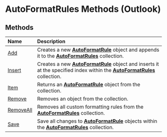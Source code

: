 
# AutoFormatRules Methods (Outlook)

## Methods



|**Name**|**Description**|
|:-----|:-----|
|[Add](23edea51-416a-22f3-f62e-61f69de5a753.md)|Creates a new  **[AutoFormatRule](6d295c41-17f9-8e67-4595-4330fd3cec99.md)** object and appends it to the **[AutoFormatRules](74514b71-964c-f17b-4df6-e1a5c5ed2b52.md)** collection.|
|[Insert](fb2f4c41-b4f7-fa70-3f44-ee6b818a46ee.md)|Creates a new  **[AutoFormatRule](6d295c41-17f9-8e67-4595-4330fd3cec99.md)** object and inserts it at the specified index within the **[AutoFormatRules](74514b71-964c-f17b-4df6-e1a5c5ed2b52.md)** collection.|
|[Item](575a2601-0bc3-0775-da46-3ba4c3fe7f80.md)|Returns an  **[AutoFormatRule](6d295c41-17f9-8e67-4595-4330fd3cec99.md)** object from the collection.|
|[Remove](91db9890-c8cd-81bd-fd10-4137072ca2b5.md)|Removes an object from the collection.|
|[RemoveAll](90039cda-a486-c855-32bc-a7d9f256a996.md)|Removes all custom formatting rules from the  **[AutoFormatRules](74514b71-964c-f17b-4df6-e1a5c5ed2b52.md)** collection.|
|[Save](b8e50ee5-a9c4-0af4-4cb8-5953cf29a915.md)|Save all changes to  **[AutoFormatRule](6d295c41-17f9-8e67-4595-4330fd3cec99.md)** objects within the **[AutoFormatRules](74514b71-964c-f17b-4df6-e1a5c5ed2b52.md)** collection.|
